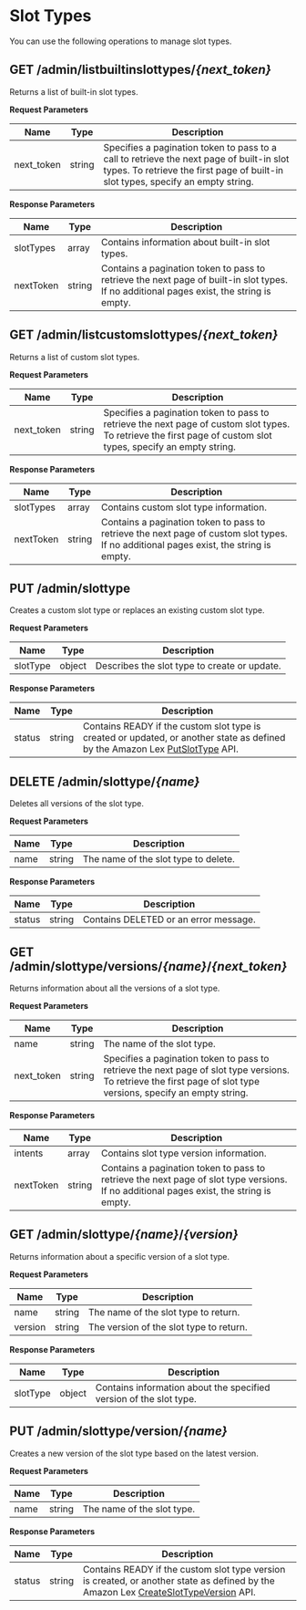 # Slot Types<a name="cloud-canvas-cloud-gem-speech-recognition-api-slots"></a>

You can use the following operations to manage slot types\.

## GET /admin/listbuiltinslottypes/*\{next\_token\}*<a name="cloud-canvas-cloud-gem-speech-recognition-api-slots-get-adminlistbuiltinslottypesnext-token"></a>

Returns a list of built\-in slot types\.


**Request Parameters**  

| Name | Type | Description | 
| --- | --- | --- | 
| next\_token | string | Specifies a pagination token to pass to a call to retrieve the next page of built\-in slot types\. To retrieve the first page of built\-in slot types, specify an empty string\. | 


**Response Parameters**  

| Name | Type | Description | 
| --- | --- | --- | 
| slotTypes | array | Contains information about built\-in slot types\. | 
| nextToken | string | Contains a pagination token to pass to retrieve the next page of built\-in slot types\. If no additional pages exist, the string is empty\. | 

## GET /admin/listcustomslottypes/*\{next\_token\}*<a name="cloud-canvas-cloud-gem-speech-recognition-api-get-adminlistcustomslottypesnext-token"></a>

Returns a list of custom slot types\.


**Request Parameters**  

| Name | Type | Description | 
| --- | --- | --- | 
| next\_token | string | Specifies a pagination token to pass to retrieve the next page of custom slot types\. To retrieve the first page of custom slot types, specify an empty string\. | 


**Response Parameters**  

| Name | Type | Description | 
| --- | --- | --- | 
| slotTypes | array | Contains custom slot type information\. | 
| nextToken | string | Contains a pagination token to pass to retrieve the next page of custom slot types\. If no additional pages exist, the string is empty\. | 

## PUT /admin/slottype<a name="cloud-canvas-cloud-gem-speech-recognition-api-put-adminslottype"></a>

Creates a custom slot type or replaces an existing custom slot type\.


**Request Parameters**  

| Name | Type | Description | 
| --- | --- | --- | 
| slotType | object | Describes the slot type to create or update\. | 


**Response Parameters**  

| Name | Type | Description | 
| --- | --- | --- | 
| status | string | Contains READY if the custom slot type is created or updated, or another state as defined by the Amazon Lex [PutSlotType](https://docs.aws.amazon.com/lex/latest/dg/API_PutSlotType.html) API\. | 

## DELETE /admin/slottype/*\{name\}*<a name="cloud-canvas-cloud-gem-speech-recognition-api-delete-adminslottypename"></a>

Deletes all versions of the slot type\.


**Request Parameters**  

| Name | Type | Description | 
| --- | --- | --- | 
| name | string | The name of the slot type to delete\. | 


**Response Parameters**  

| Name | Type | Description | 
| --- | --- | --- | 
| status | string | Contains DELETED or an error message\. | 

## GET /admin/slottype/versions/*\{name\}*/*\{next\_token\}*<a name="cloud-canvas-cloud-gem-speech-recognition-api-get-adminslottypeversionsnamenext-token"></a>

Returns information about all the versions of a slot type\.


**Request Parameters**  

| Name | Type | Description | 
| --- | --- | --- | 
| name | string | The name of the slot type\. | 
| next\_token | string | Specifies a pagination token to pass to retrieve the next page of slot type versions\. To retrieve the first page of slot type versions, specify an empty string\. | 


**Response Parameters**  

| Name | Type | Description | 
| --- | --- | --- | 
| intents | array | Contains slot type version information\. | 
| nextToken | string | Contains a pagination token to pass to retrieve the next page of slot type versions\. If no additional pages exist, the string is empty\. | 

## GET /admin/slottype/*\{name\}*/*\{version\}*<a name="cloud-canvas-cloud-gem-speech-recognition-api-get-adminslottypenameversion"></a>

Returns information about a specific version of a slot type\.


**Request Parameters**  

| Name | Type | Description | 
| --- | --- | --- | 
| name | string | The name of the slot type to return\. | 
| version | string | The version of the slot type to return\. | 


**Response Parameters**  

| Name | Type | Description | 
| --- | --- | --- | 
| slotType | object | Contains information about the specified version of the slot type\. | 

## PUT /admin/slottype/version/*\{name\}*<a name="cloud-canvas-cloud-gem-speech-recognition-api-put-adminslottypeversionname"></a>

Creates a new version of the slot type based on the latest version\.


**Request Parameters**  

| Name | Type | Description | 
| --- | --- | --- | 
| name | string | The name of the slot type\. | 


**Response Parameters**  

| Name | Type | Description | 
| --- | --- | --- | 
| status | string | Contains READY if the custom slot type version is created, or another state as defined by the Amazon Lex [CreateSlotTypeVersion](https://docs.aws.amazon.com/lex/latest/dg/API_CreateSlotTypeVersion.html) API\. | 